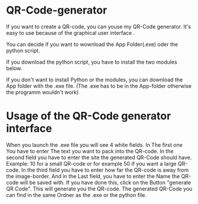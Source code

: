 # QR-Code-generator
If you want to create a QR-code, you can youse my QR-Code generator. It's easy to use because of the graphical user interface .

You can decide if you want to wownload the App Folder(.exe) oder the python script.

If you download the python script, you have to install the two modules below.

If you don't want to install Python or the modules, you can download the App folder with the .exe file. (The .exe has to be in the App-folder otherwise the programm wouldn't work)

# Usage of the QR-Code generator interface

When you launch the .exe file you will see 4 white fields.
In The first one You have to enter The text you want to pack into the QR-code.
In the second field you have to enter the site the generated QR-Code should have.
Example: 10 for a small QR-code or for example 50 if you want a large QR-code.
In the third field you have to enter how far the QR-code is away from the image-border.
And in the Last field, you have to enter the Name the QR-code will be saved with.
If you have done this, click on the Button "generate QR Code". This will generate you the QR-code.
The generated QR-Code you can find in the same Ordner as the .exe or the python file.
